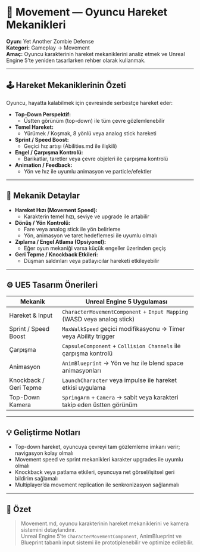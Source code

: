 # 🏃 Movement — Oyuncu Hareket Mekanikleri

**Oyun:** Yet Another Zombie Defense  
**Kategori:** Gameplay → Movement  
**Amaç:** Oyuncu karakterinin hareket mekaniklerini analiz etmek ve Unreal Engine 5’te yeniden tasarlarken rehber olarak kullanmak.

---

## 🕹️ Hareket Mekaniklerinin Özeti

Oyuncu, hayatta kalabilmek için çevresinde serbestçe hareket eder:

- **Top-Down Perspektif:**  
  - Üstten görünüm (top-down) ile tüm çevre gözlemlenebilir  
- **Temel Hareket:**  
  - Yürümek / Koşmak, 8 yönlü veya analog stick hareketi  
- **Sprint / Speed Boost:**  
  - Geçici hız artışı (Abilities.md ile ilişkili)  
- **Engel / Çarpışma Kontrolü:**  
  - Barikatlar, taretler veya çevre objeleri ile çarpışma kontrolü  
- **Animation / Feedback:**  
  - Yön ve hız ile uyumlu animasyon ve particle/efektler

---

## 🔄 Mekanik Detaylar

- **Hareket Hızı (Movement Speed):**  
  - Karakterin temel hızı, seviye ve upgrade ile artabilir  
- **Dönüş / Yön Kontrolü:**  
  - Fare veya analog stick ile yön belirleme  
  - Yön, animasyon ve taret hedeflemesi ile uyumlu olmalı  
- **Zıplama / Engel Atlama (Opsiyonel):**  
  - Eğer oyun mekaniği varsa küçük engeller üzerinden geçiş  
- **Geri Tepme / Knockback Etkileri:**  
  - Düşman saldırıları veya patlayıcılar hareketi etkileyebilir

---

## ⚙️ UE5 Tasarım Önerileri

| Mekanik | Unreal Engine 5 Uygulaması |
|---------|---------------------------|
| Hareket & Input | `CharacterMovementComponent` + `Input Mapping` (WASD veya analog stick) |
| Sprint / Speed Boost | `MaxWalkSpeed` geçici modifikasyonu → Timer veya Ability trigger |
| Çarpışma | `CapsuleComponent` + `Collision Channels` ile çarpışma kontrolü |
| Animasyon | `AnimBlueprint` → Yön ve hız ile blend space animasyonları |
| Knockback / Geri Tepme | `LaunchCharacter` veya impulse ile hareket etkisi uygulama |
| Top-Down Kamera | `SpringArm` + `Camera` → sabit veya karakteri takip eden üstten görünüm |

---

## 💡 Geliştirme Notları

- Top-down hareket, oyuncuya çevreyi tam gözlemleme imkanı verir; navigasyon kolay olmalı  
- Movement speed ve sprint mekanikleri karakter upgrades ile uyumlu olmalı  
- Knockback veya patlama etkileri, oyuncuya net görsel/işitsel geri bildirim sağlamalı  
- Multiplayer’da movement replication ile senkronizasyon sağlanmalı

---

## 📌 Özet

> Movement.md, oyuncu karakterinin hareket mekaniklerini ve kamera sistemini detaylandırır.  
> Unreal Engine 5’te `CharacterMovementComponent`, AnimBlueprint ve Blueprint tabanlı input sistemi ile prototiplenebilir ve optimize edilebilir.
